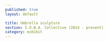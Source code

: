 ```yaml
---
published: true
layout: default

title: Umbrella sculpture
section: I.O.W.A. Collective (2014 - present)
category: exhibit
---
```


<img src="">
<br><br>
<br><br>
